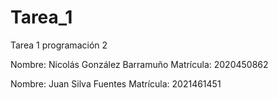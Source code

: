 # Tarea_1
Tarea 1 programación 2 

Nombre: Nicolás González Barramuño
Matrícula: 2020450862

Nombre: Juan Silva Fuentes 
Matrícula: 2021461451

